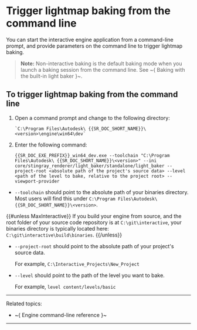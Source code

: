 # Trigger lightmap baking from the command line

You can start the interactive engine application from a command-line prompt, and provide parameters on the command line to trigger lightmap baking.

>	**Note:** Non-interactive baking is the default baking mode when you launch a baking session from the command line. See ~{ Baking with the built-in light baker }~.

## To trigger lightmap baking from the command line

1.  Open a command prompt and change to the following directory:

		`C:\Program Files\Autodesk\ {{SR_DOC_SHORT_NAME}}\<version>\engine\win64\dev`

2.  Enter the following command:

	~~~
	{{SR_DOC_EXE_PREFIX}}_win64_dev.exe --toolchain "C:\Program Files\Autodesk\ {{SR_DOC_SHORT_NAME}}\<version>" --ini core/stingray_renderer/light_baker/standalone/light_baker --project-root <absolute path of the project's source data> --level <path of the level to bake, relative to the project root> --viewport-provider
	~~~

-	`--toolchain` should point to the absolute path of your binaries directory. Most users will find this under `C:\Program Files\Autodesk\ {{SR_DOC_SHORT_NAME}}\<version>`.

{{#unless MaxInteractive}}
  	If you build your engine from source, and the root folder of your source code repository is at `C:\git\interactive`, your binaries directory is typically located here: `C:\git\interactive\build\binaries`.
{{/unless}}

-	`--project-root` should point to the absolute path of your project's source data.

	For example, `C:\Interactive_Projects\New_Project`

-	`--level` should point to the path of the level you want to bake.

	For example, `level content/levels/basic`

---
Related topics:
- ~{  Engine command-line reference }~
---
